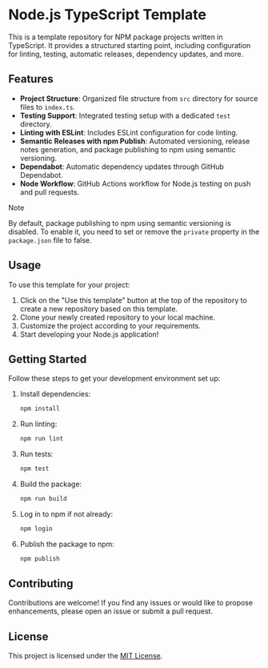 # Node.js TypeScript Template

This is a template repository for NPM package projects written in TypeScript. It provides a structured starting point, including configuration for linting, testing, automatic releases, dependency updates, and more.

## Features

-   **Project Structure**: Organized file structure from `src` directory for source files to `index.ts`.
-   **Testing Support**: Integrated testing setup with a dedicated `test` directory.
-   **Linting with ESLint**: Includes ESLint configuration for code linting.
-   **Semantic Releases with npm Publish**: Automated versioning, release notes generation, and package publishing to npm using semantic versioning.
-   **Dependabot**: Automatic dependency updates through GitHub Dependabot.
-   **Node Workflow**: GitHub Actions workflow for Node.js testing on push and pull requests.

> [!NOTE]  
> By default, package publishing to npm using semantic versioning is disabled. To enable it, you need to set or remove the `private` property in the `package.json` file to false.

## Usage

To use this template for your project:

1. Click on the "Use this template" button at the top of the repository to create a new repository based on this template.
2. Clone your newly created repository to your local machine.
3. Customize the project according to your requirements.
4. Start developing your Node.js application!

## Getting Started

Follow these steps to get your development environment set up:

1. Install dependencies:

    ```bash
    npm install
    ```

2. Run linting:

    ```bash
    npm run lint
    ```

3. Run tests:

    ```bash
    npm test
    ```

4. Build the package:

    ```bash
    npm run build
    ```

5. Log in to npm if not already:

    ```bash
    npm login
    ```

6. Publish the package to npm:

    ```bash
    npm publish
    ```

## Contributing

Contributions are welcome! If you find any issues or would like to propose enhancements, please open an issue or submit a pull request.

## License

This project is licensed under the [MIT License](LICENSE).

